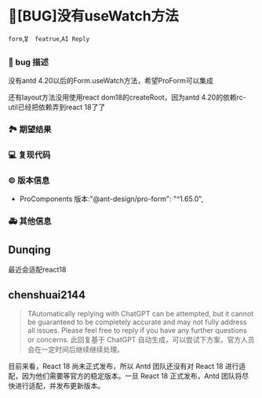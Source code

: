 # 🐛[BUG]没有useWatch方法

`form`,`🎖️  featrue`,`AI Reply`

### 🐛 bug 描述

没有antd 4.20以后的Form.useWatch方法，希望ProForm可以集成

还有layout方法没用使用react dom18的createRoot，因为antd 4.20的依赖rc-util已经把依赖弄到react 18了了

### 🏞 期望结果

<!--
描述你原本期望看到的结果
-->

### 💻 复现代码

<!--
提供可复现的代码，仓库，或线上示例
-->

### © 版本信息

- ProComponents 版本:"@ant-design/pro-form": "^1.65.0",

### 🚑 其他信息

<!--
如截图等其他信息可以贴在这里
-->

## Dunqing

最近会适配react18

## chenshuai2144

> TAutomatically replying with ChatGPT can be attempted, but it cannot be guaranteed to be completely accurate and may not fully address all issues. Please feel free to reply if you have any further questions or concerns.
> 此回复基于 ChatGPT 自动生成，可以尝试下方案，官方人员会在一定时间后继续继续处理。

目前来看，React 18 尚未正式发布，所以 Antd 团队还没有对 React 18 进行适配，因为他们需要等官方的稳定版本。一旦 React 18 正式发布，Antd 团队将尽快进行适配，并发布更新版本。
